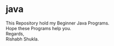 # java
This Repository hold my Beginner Java Programs. 
<br>
Hope these Programs help you.
<br>
Regards,
<br>
Rishabh Shukla.
